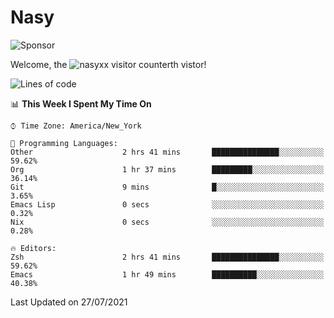 # Nasy

<!--
<p align="center">
<img height="200" src="https://github-readme-stats.vercel.app/api?username=nasyxx&count_private=true&show_icons=true&theme=dracula&include_all_commits=true"/>
<img height="200" src="https://github-readme-stats.vercel.app/api/top-langs/?username=nasyxx&theme=dracula&hide=html,jupyter+notebook&count_private=true&show_icons=true"/>
</p>

  
----------------
-->

![Sponsor](https://img.shields.io/static/v1.svg?label=Sponsor&message=%E2%9D%A4&logo=GitHub&style=flat&color=pink)
 
Welcome, the ![nasyxx visitor counter](https://count.getloli.com/get/@nasyxx?theme=rule34)th vistor!
 
<!--START_SECTION:waka-->
![Lines of code](https://img.shields.io/badge/From%20Hello%20World%20I%27ve%20Written-5.4%20million%20lines%20of%20code-blue)

📊 **This Week I Spent My Time On** 

```text
⌚︎ Time Zone: America/New_York

💬 Programming Languages: 
Other                    2 hrs 41 mins       ███████████████░░░░░░░░░░   59.62% 
Org                      1 hr 37 mins        █████████░░░░░░░░░░░░░░░░   36.14% 
Git                      9 mins              █░░░░░░░░░░░░░░░░░░░░░░░░   3.65% 
Emacs Lisp               0 secs              ░░░░░░░░░░░░░░░░░░░░░░░░░   0.32% 
Nix                      0 secs              ░░░░░░░░░░░░░░░░░░░░░░░░░   0.28%

🔥 Editors: 
Zsh                      2 hrs 41 mins       ███████████████░░░░░░░░░░   59.62% 
Emacs                    1 hr 49 mins        ██████████░░░░░░░░░░░░░░░   40.38%

```


 Last Updated on 27/07/2021
<!--END_SECTION:waka-->

<!-- ![visitors](https://visitor-badge.laobi.icu/badge?page_id=nasyxx.nasyxx) -->
